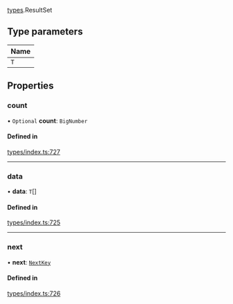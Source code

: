 [types](../../Modules/Types/Types.md).ResultSet

## Type parameters

| Name |
| :------ |
| `T` |

## Properties

### count

• `Optional` **count**: `BigNumber`

#### Defined in

[types/index.ts:727](https://github.com/PolymeshAssociation/polymesh-sdk/blob/15be87e8/src/types/index.ts#L727)

___

### data

• **data**: `T`[]

#### Defined in

[types/index.ts:725](https://github.com/PolymeshAssociation/polymesh-sdk/blob/15be87e8/src/types/index.ts#L725)

___

### next

• **next**: [`NextKey`](../../Modules/Types/Types.md#nextkey)

#### Defined in

[types/index.ts:726](https://github.com/PolymeshAssociation/polymesh-sdk/blob/15be87e8/src/types/index.ts#L726)
